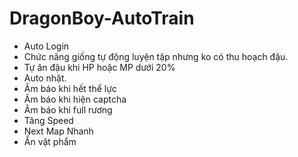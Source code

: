 # DragonBoy-AutoTrain
* Auto Login
* Chức năng giống tự động luyện tập nhưng ko có thu hoạch đậu.
* Tự ăn đậu khi HP hoặc MP dưới 20%
* Auto nhặt.
* Âm báo khi hết thể lực
* Âm báo khi hiện captcha
* Âm báo khi full rương
* Tăng Speed 
* Next Map Nhanh 
* Ẩn vật phẩm
